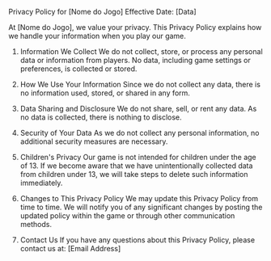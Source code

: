 Privacy Policy for [Nome do Jogo]
Effective Date: [Data]

At [Nome do Jogo], we value your privacy. This Privacy Policy explains how we handle your information when you play our game.

1. Information We Collect
We do not collect, store, or process any personal data or information from players. No data, including game settings or preferences, is collected or stored.

2. How We Use Your Information
Since we do not collect any data, there is no information used, stored, or shared in any form.

3. Data Sharing and Disclosure
We do not share, sell, or rent any data. As no data is collected, there is nothing to disclose.

4. Security of Your Data
As we do not collect any personal information, no additional security measures are necessary.

5. Children's Privacy
Our game is not intended for children under the age of 13. If we become aware that we have unintentionally collected data from children under 13, we will take steps to delete such information immediately.

6. Changes to This Privacy Policy
We may update this Privacy Policy from time to time. We will notify you of any significant changes by posting the updated policy within the game or through other communication methods.

7. Contact Us
If you have any questions about this Privacy Policy, please contact us at:
[Email Address]
